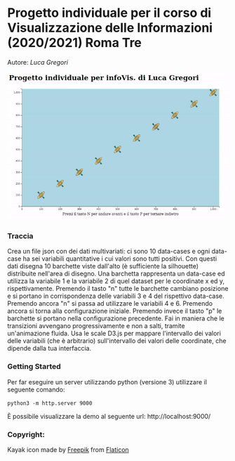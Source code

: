 # Progetto individuale per il corso di Visualizzazione delle Informazioni (2020/2021) Roma Tre

Autore: *Luca Gregori*

![demo](./demo.gif)

### Traccia
Crea un file json con dei dati multivariati: ci sono 10 data-cases e ogni data-case ha sei variabili quantitative i cui valori sono tutti positivi. Con questi dati disegna 10 barchette viste dall'alto (è sufficiente la silhouette) distribuite nell'area di disegno. Una barchetta rappresenta un data-case ed utilizza la variabile 1 e la variabile 2 di quel dataset per le coordinate x ed y, rispettivamente. Premendo il tasto "n" tutte le barchette cambiano posizione e si portano in corrispondenza delle variabili 3 e 4 del rispettivo data-case. Premendo ancora "n" si passa ad utilizzare le variabili 4 e 6. Premendo ancora si torna alla configurazione iniziale. Premendo invece il tasto "p" le barchette si portano nella configurazione precedente. Fai in maniera che le transizioni avvengano progressivamente e non a salti, tramite un'animazione fluida. Usa le scale D3.js per mappare l'intervallo dei valori delle variabili (che è arbitrario) sull'intervallo dei valori delle coordinate, che dipende dalla tua interfaccia.

### Getting Started
Per far eseguire un server utilizzando python (versione 3) utilizzare il seguente comando:
```
python3 -m http.server 9000
```
È possibile visualizzare la demo al seguente url: http://localhost:9000/

### Copyright:

Kayak icon made by [Freepik](https://www.freepik.com) from [Flaticon](https://www.flaticon.com/)
